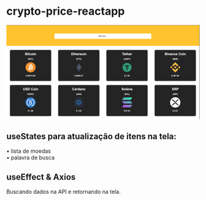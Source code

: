 # crypto-price-reactapp

![image](https://github.com/a-gva/crypto-price-reactapp/blob/main/preview.png)

## useStates para atualização de itens na tela: 
• lista de moedas <br>
• palavra de busca

## useEffect & Axios
Buscando dados na API e retornando na tela.
